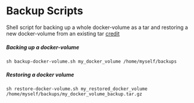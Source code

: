 # Backup Scripts
Shell script for backing up a whole docker-volume as a tar and restoring a new docker-volume from an existing tar [credit](https://github.com/JorgenRingen/docker-backup-volume)

##### Backing up a docker-volume
```
sh backup-docker-volume.sh my_docker_volume /home/myself/backups
```

##### Restoring a docker volume
```
sh restore-docker-volume.sh my_restored_docker_volume /home/myself/backups/my_docker_volume_backup.tar.gz
```